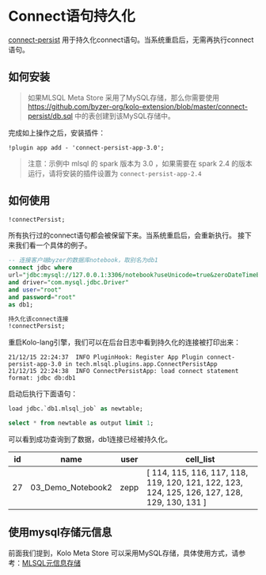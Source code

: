 # Connect语句持久化

[connect-persist](https://github.com/byzer-org/kolo-extension/tree/master/connect-persist) 用于持久化connect语句。当系统重启后，无需再执行connect语句。

## 如何安装

> 如果MLSQL Meta Store 采用了MySQL存储，那么你需要使用 https://github.com/byzer-org/kolo-extension/blob/master/connect-persist/db.sql
> 中的表创建到该MySQL存储中。

完成如上操作之后，安装插件：

```
!plugin app add - 'connect-persist-app-3.0';
```

> 注意：示例中 mlsql 的 spark 版本为 3.0 ，如果需要在 spark 2.4 的版本运行，请将安装的插件设置为 `connect-persist-app-2.4`


## 如何使用

```sql
!connectPersist;
```

所有执行过的connect语句都会被保留下来。当系统重启后，会重新执行。 接下来我们看一个具体的例子。

```sql
-- 连接客户端byzer的数据库notebook，取别名为db1
connect jdbc where
url="jdbc:mysql://127.0.0.1:3306/notebook?useUnicode=true&zeroDateTimeBehavior=convertToNull&characterEncoding=UTF-8&zeroDateTimeBehavior=convertToNull&tinyInt1isBit=false&autoReconnect=true&failOverReadOnly=false"
and driver="com.mysql.jdbc.Driver"
and user="root"
and password="root"
as db1;

持久化该connect连接
!connectPersist;
```

重启Kolo-lang引擎，我们可以在后台日志中看到持久化的连接被打印出来：

```
21/12/15 22:24:37  INFO PluginHook: Register App Plugin connect-persist-app-3.0 in tech.mlsql.plugins.app.ConnectPersistApp
21/12/15 22:24:38  INFO ConnectPersistApp: load connect statement format: jdbc db:db1
```

启动后执行下面语句：

```sql
load jdbc.`db1.mlsql_job` as newtable;

select * from newtable as output limit 1;
```

可以看到成功查询到了数据，db1连接已经被持久化。


| id   | name              | user | cell_list                                                    |
| ---- | ----------------- | ---- | ------------------------------------------------------------ |
| 27   | 03_Demo_Notebook2 | zepp | [ 114, 115, 116, 117, 118, 119, 120, 121, 122, 123, 124, 125, 126, 127, 128, 129, 130, 131 ] |

### 

## 使用mysql存储元信息

前面我们提到，Kolo Meta Store 可以采用MySQL存储，具体使用方式，请参考：[MLSQL元信息存储](../../../developer/api/meta_store.md)

